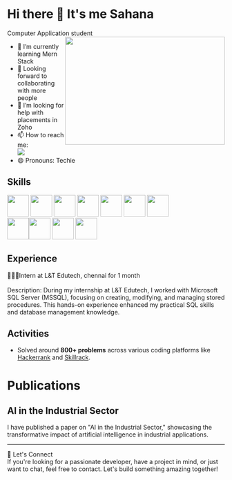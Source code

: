 # Hi there 👋 It's me Sahana

Computer Application student 
<img align="right" width="370" height="250" src="https://imgvisuals.com/cdn/shop/products/animated-female-coder-character-402691.gif?v=1698899292">

- 🌱 I’m currently learning Mern Stack
- 👯 Looking forward to collaborating with more people
- 🤔 I’m looking for help with placements in Zoho
- 📫 How to reach me: 
<br />[<img src="https://img.shields.io/badge/LinkedIn-0077B5?style=for-the-badge&logo=linkedin&logoColor=white" />](https://www.linkedin.com/in/sahana-l-73a07a253/)
- 😄 Pronouns: Techie

## Skills
<img height="50" width="50" src="https://img.icons8.com/color/48/000000/python.png" /> <img height="50" width="50" src="https://img.icons8.com/color/48/000000/c-programming.png" /> <img height="50" width="50" src="https://img.icons8.com/color/48/000000/c-plus-plus-logo.png" /> <img height="50" width="50" src="https://img.icons8.com/color/48/000000/java-coffee-cup-logo.png" /> <img height="50" width="50" src="https://img.icons8.com/color/48/000000/html.png" /> <img height="50" width="50" src="https://img.icons8.com/color/48/000000/css3.png" /> <img height="50" width="50" src="https://img.icons8.com/color/48/000000/bootstrap.png" />
<br />
<img height="50" width="50" src="https://img.icons8.com/color/48/000000/javascript.png"/><img height="50" width="50" src="https://img.icons8.com/color/48/000000/mysql-logo.png"/> <img height="50" width="50" src="https://img.icons8.com/color/48/000000/mongodb.png"/> <img height="50" width="50" src="https://img.icons8.com/color/48/000000/nodejs.png"/>
<br />

## Experience
👩🏽‍💻Intern at L&T Edutech, chennai for 1 month 
<br /> <br />
Description: During my internship at L&T Edutech, I worked with Microsoft SQL Server (MSSQL), focusing on creating, modifying, and managing stored procedures. This hands-on experience enhanced my practical SQL skills and database management knowledge.

## Activities
- Solved around **800+ problems** across various coding platforms like [Hackerrank](https://www.hackerrank.com/profile/h22105047) and [Skillrack](https://www.skillrack.com/faces/resume.xhtml?id=417896&key=e6e4db72d203c5c0ac0ffc19ea568ed297becd48).

# Publications

## AI in the Industrial Sector
I have published a paper on "AI in the Industrial Sector," showcasing the transformative impact of artificial intelligence in industrial applications.


---
🌟 Let's Connect
<br />
If you're looking for a passionate developer, have a project in mind, or just want to chat, feel free to contact. Let's build something amazing together!
